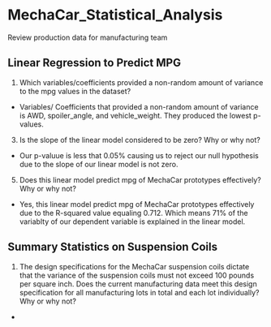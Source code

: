 # MechaCar_Statistical_Analysis
Review production data for manufacturing team
## Linear Regression to Predict MPG
1. Which variables/coefficients provided a non-random amount of variance to the mpg values in the dataset?
- Variables/ Coefficients that provided a non-random amount of variance is AWD, spoiler_angle, and vehicle_weight. They produced the lowest p-values.
3. Is the slope of the linear model considered to be zero? Why or why not?
- Our p-valuue is less that 0.05% causing us to reject our null hypothesis due to the slope of our linear model is not zero.
5. Does this linear model predict mpg of MechaCar prototypes effectively? Why or why not?
- Yes, this linear model predict mpg of MechaCar prototypes effectively due to the R-squared value equaling 0.712. Which means 71% of the variablty of our dependent variable is explained in the linear model.
## Summary Statistics on Suspension Coils
1. The design specifications for the MechaCar suspension coils dictate that the variance of the suspension coils must not exceed 100 pounds per square inch. Does the current manufacturing data meet this design specification for all manufacturing lots in total and each lot individually? Why or why not?
- 
